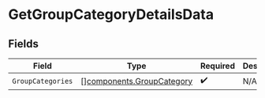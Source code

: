 # GetGroupCategoryDetailsData


## Fields

| Field                                                                  | Type                                                                   | Required                                                               | Description                                                            |
| ---------------------------------------------------------------------- | ---------------------------------------------------------------------- | ---------------------------------------------------------------------- | ---------------------------------------------------------------------- |
| `GroupCategories`                                                      | [][components.GroupCategory](../../models/components/groupcategory.md) | :heavy_check_mark:                                                     | N/A                                                                    |